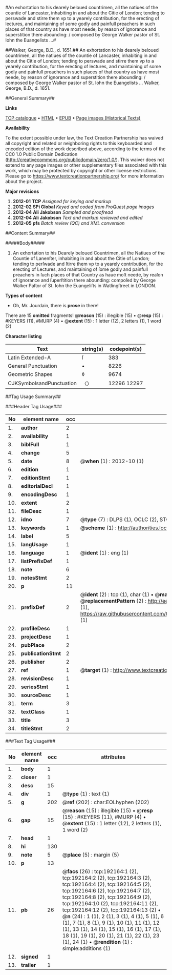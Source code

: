 #An exhortation to his dearely beloued countrimen, all the natiues of the countie of Lancaster, inhabiting in and about the Citie of London; tending to perswade and stirre them vp to a yearely contribution, for the erecting of lectures, and maintaining of some godly and painfull preachers in such places of that country as have most neede, by reason of ignorance and superstition there abounding: / composed by George Walker pastor of St. Iohn the Euangelists ...#

##Walker, George, B.D., d. 1651.##
An exhortation to his dearely beloued countrimen, all the natiues of the countie of Lancaster, inhabiting in and about the Citie of London; tending to perswade and stirre them vp to a yearely contribution, for the erecting of lectures, and maintaining of some godly and painfull preachers in such places of that country as have most neede, by reason of ignorance and superstition there abounding: / composed by George Walker pastor of St. Iohn the Euangelists ...
Walker, George, B.D., d. 1651.

##General Summary##

**Links**

[TCP catalogue](http://www.ota.ox.ac.uk/tcp/)  • 
[HTML](http://tei.it.ox.ac.uk/tcp/Texts-HTML/free/B10/B10261.html)  • 
[EPUB](http://tei.it.ox.ac.uk/tcp/Texts-EPUB/free/B10/B10261.epub) • 
[Page images (Historical Texts)](https://historicaltexts.jisc.ac.uk/eebo-80925282e)

**Availability**

To the extent possible under law, the Text Creation Partnership has waived all copyright and related or neighboring rights to this keyboarded and encoded edition of the work described above, according to the terms of the CC0 1.0 Public Domain Dedication (http://creativecommons.org/publicdomain/zero/1.0/). This waiver does not extend to any page images or other supplementary files associated with this work, which may be protected by copyright or other license restrictions. Please go to https://www.textcreationpartnership.org/ for more information about the project.

**Major revisions**

1. __2012-01__ __TCP__ *Assigned for keying and markup*
1. __2012-02__ __SPi Global__ *Keyed and coded from ProQuest page images*
1. __2012-04__ __Ali Jakobson__ *Sampled and proofread*
1. __2012-04__ __Ali Jakobson__ *Text and markup reviewed and edited*
1. __2012-05__ __pfs__ *Batch review (QC) and XML conversion*

##Content Summary##

#####Body#####

1. An exhortation to his Dearely beloued Countrimen, all the Natiues of the Countie of Lanenſter, inhabiting in and about the Citie of London; tending to perſwade and ſtirre them vp to a yearely contribution, for the erecting of Lectures, and maintaining of ſome godly and painfull preachers in ſuch places of that Country as haue moſt neede, by reaſon of ignorance and ſuperſtition there abounding: compoſed by George Walker Paſtor of St. Iohn the Euangeliſts in Watlingſtreet in LONDON.

**Types of content**

  * Oh, Mr. Jourdain, there is **prose** in there!

There are 15 **omitted** fragments! 
 @__reason__ (15) : illegible (15)  •  @__resp__ (15) : #KEYERS (11), #MURP (4)  •  @__extent__ (15) : 1 letter (12), 2 letters (1), 1 word (2)

**Character listing**


|Text|string(s)|codepoint(s)|
|---|---|---|
|Latin Extended-A|ſ|383|
|General Punctuation|•|8226|
|Geometric Shapes|◊|9674|
|CJKSymbolsandPunctuation|〈〉|12296 12297|

##Tag Usage Summary##

###Header Tag Usage###

|No|element name|occ|attributes|
|---|---|---|---|
|1.|__author__|2||
|2.|__availability__|1||
|3.|__biblFull__|1||
|4.|__change__|5||
|5.|__date__|8| @__when__ (1) : 2012-10 (1)|
|6.|__edition__|1||
|7.|__editionStmt__|1||
|8.|__editorialDecl__|1||
|9.|__encodingDesc__|1||
|10.|__extent__|2||
|11.|__fileDesc__|1||
|12.|__idno__|7| @__type__ (7) : DLPS (1), OCLC (2), STC (2), EEBO-CITATION (1), VID (1)|
|13.|__keywords__|1| @__scheme__ (1) : http://authorities.loc.gov/ (1)|
|14.|__label__|5||
|15.|__langUsage__|1||
|16.|__language__|1| @__ident__ (1) : eng (1)|
|17.|__listPrefixDef__|1||
|18.|__note__|6||
|19.|__notesStmt__|2||
|20.|__p__|11||
|21.|__prefixDef__|2| @__ident__ (2) : tcp (1), char (1)  •  @__matchPattern__ (2) : ([0-9\-]+):([0-9IVX]+) (1), (.+) (1)  •  @__replacementPattern__ (2) : http://eebo.chadwyck.com/downloadtiff?vid=$1&page=$2 (1), https://raw.githubusercontent.com/textcreationpartnership/Texts/master/tcpchars.xml#$1 (1)|
|22.|__profileDesc__|1||
|23.|__projectDesc__|1||
|24.|__pubPlace__|2||
|25.|__publicationStmt__|2||
|26.|__publisher__|2||
|27.|__ref__|1| @__target__ (1) : http://www.textcreationpartnership.org/docs/. (1)|
|28.|__revisionDesc__|1||
|29.|__seriesStmt__|1||
|30.|__sourceDesc__|1||
|31.|__term__|3||
|32.|__textClass__|1||
|33.|__title__|3||
|34.|__titleStmt__|2||


###Text Tag Usage###

|No|element name|occ|attributes|
|---|---|---|---|
|1.|__body__|1||
|2.|__closer__|1||
|3.|__desc__|15||
|4.|__div__|1| @__type__ (1) : text (1)|
|5.|__g__|202| @__ref__ (202) : char:EOLhyphen (202)|
|6.|__gap__|15| @__reason__ (15) : illegible (15)  •  @__resp__ (15) : #KEYERS (11), #MURP (4)  •  @__extent__ (15) : 1 letter (12), 2 letters (1), 1 word (2)|
|7.|__head__|1||
|8.|__hi__|130||
|9.|__note__|5| @__place__ (5) : margin (5)|
|10.|__p__|13||
|11.|__pb__|26| @__facs__ (26) : tcp:192164:1 (2), tcp:192164:2 (2), tcp:192164:3 (2), tcp:192164:4 (2), tcp:192164:5 (2), tcp:192164:6 (2), tcp:192164:7 (2), tcp:192164:8 (2), tcp:192164:9 (2), tcp:192164:10 (2), tcp:192164:11 (2), tcp:192164:12 (2), tcp:192164:13 (2)  •  @__n__ (24) : 1 (1), 2 (1), 3 (1), 4 (1), 5 (1), 6 (1), 7 (1), 8 (1), 9 (1), 10 (1), 11 (1), 12 (1), 13 (1), 14 (1), 15 (1), 16 (1), 17 (1), 18 (1), 19 (1), 20 (1), 21 (1), 22 (1), 23 (1), 24 (1)  •  @__rendition__ (1) : simple:additions (1)|
|12.|__signed__|1||
|13.|__trailer__|1||
